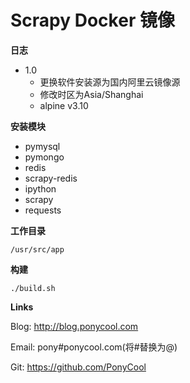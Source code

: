 # Scrapy  Docker 镜像

**日志**

- 1.0
  - 更换软件安装源为国内阿里云镜像源
  - 修改时区为Asia/Shanghai
  - alpine v3.10
  
**安装模块**

- pymysql
- pymongo
- redis
- scrapy-redis
- ipython
- scrapy
- requests

**工作目录**

`/usr/src/app`


**构建**

```
./build.sh
```


**Links**

Blog: http://blog.ponycool.com

Email: pony#ponycool.com(将#替换为@)

Git: https://github.com/PonyCool